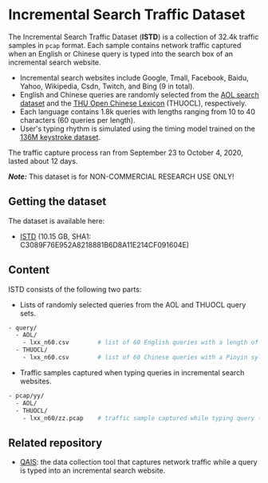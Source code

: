 # Incremental Search Traffic Dataset

The Incremental Search Traffic Dataset (**ISTD**) is a collection of 32.4k traffic samples in `pcap` format. Each sample contains network traffic captured when an English or Chinese query is typed into the search box of an incremental search website.

* Incremental search websites include Google, Tmall, Facebook, Baidu, Yahoo, Wikipedia, Csdn, Twitch, and Bing (9 in total).
* English and Chinese queries are randomly selected from the [AOL search dataset](https://jeffhuang.com/search_query_logs.html) and the [THU Open Chinese Lexicon](http://thuocl.thunlp.org/) (THUOCL), respectively.
* Each language contains 1.8k queries with lengths ranging from 10 to 40 characters (60 queries per length).
* User's typing rhythm is simulated using the timing model trained on the [136M keystroke dataset](https://userinterfaces.aalto.fi/136Mkeystrokes/).

The traffic capture process ran from September 23 to October 4, 2020, lasted about 12 days.

***Note:*** This dataset is for NON-COMMERCIAL RESEARCH USE ONLY!


## Getting the dataset

The dataset is available here:

* [ISTD](https://mega.nz/file/0I4SQCjJ#Wzqp1v7XvnBzhn3jcCC2hcQdcT3k6jzzOmxBvAhOnTc) (10.15 GB, SHA1: C3089F76E952A8218881B6D8A11E214CF091604E)


## Content

ISTD consists of the following two parts:

* Lists of randomly selected queries from the AOL and THUOCL query sets.
```sh
- query/
  - AOL/
    - lxx_n60.csv        # list of 60 English queries with a length of (xx) characters.
  - THUOCL/
    - lxx_n60.csv        # list of 60 Chinese queries with a Pinyin syllable length of (xx) characters.
```

* Traffic samples captured when typing queries in incremental search websites.
```sh
- pcap/yy/
  - AOL/
  - THUOCL/
    - lxx_n60/zz.pcap    # traffic sample captured while typing query (zz) in website (yy).
```


## Related repository

* [QAIS](https://github.com/ld258166011/QAIS): the data collection tool that captures network traffic while a query is typed into an incremental search website.
